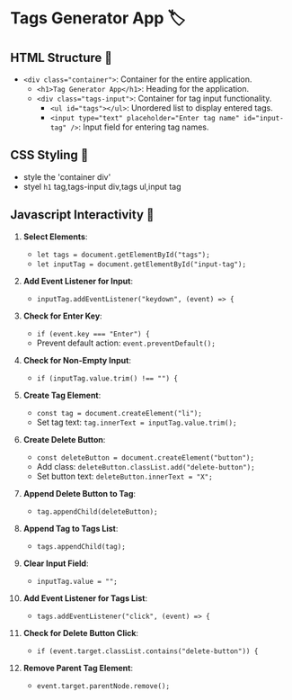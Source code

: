# Tags Generator App 🏷️

## HTML Structure 🧱

- `<div class="container">`: Container for the entire application.
  - `<h1>Tag Generator App</h1>`: Heading for the application.
  - `<div class="tags-input">`: Container for tag input functionality.
    - `<ul id="tags"></ul>`: Unordered list to display entered tags.
    - `<input type="text" placeholder="Enter tag name" id="input-tag" />`: Input field for entering tag names.

## CSS Styling 🌈

- style the 'container div'
- styel `h1` tag,tags-input div,tags ul,input tag

## Javascript Interactivity 🚀

1. **Select Elements**:

   - `let tags = document.getElementById("tags");`
   - `let inputTag = document.getElementById("input-tag");`

2. **Add Event Listener for Input**:

   - `inputTag.addEventListener("keydown", (event) => {`

3. **Check for Enter Key**:

   - `if (event.key === "Enter") {`
   - Prevent default action: `event.preventDefault();`

4. **Check for Non-Empty Input**:

   - `if (inputTag.value.trim() !== "") {`

5. **Create Tag Element**:

   - `const tag = document.createElement("li");`
   - Set tag text: `tag.innerText = inputTag.value.trim();`

6. **Create Delete Button**:

   - `const deleteButton = document.createElement("button");`
   - Add class: `deleteButton.classList.add("delete-button");`
   - Set button text: `deleteButton.innerText = "X";`

7. **Append Delete Button to Tag**:

   - `tag.appendChild(deleteButton);`

8. **Append Tag to Tags List**:

   - `tags.appendChild(tag);`

9. **Clear Input Field**:

   - `inputTag.value = "";`

10. **Add Event Listener for Tags List**:

    - `tags.addEventListener("click", (event) => {`

11. **Check for Delete Button Click**:

    - `if (event.target.classList.contains("delete-button")) {`

12. **Remove Parent Tag Element**:

    - `event.target.parentNode.remove();`
